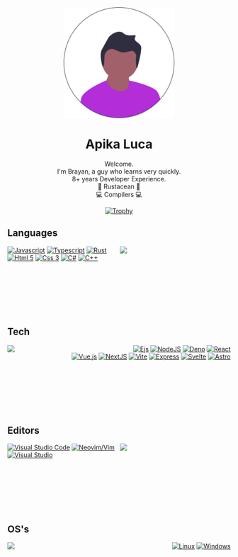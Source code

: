 <div align="center">
  <img width="250" src="./undraw_pic_profile_re_1865.svg" />
  
  <h1>Apika Luca</h1>
  <p>
    Welcome.<br/>
    I'm Brayan, a guy who learns very quickly. <br/>
    8+ years Developer Experience. <br/>
    🦀 Rustacean 🦀 <br/>
    💻 Compilers 💻 <br/>
  </p>
</div>

<div align="center">
    
[![Trophy](https://github-profile-trophy.vercel.app/?username=Brayan-724&column=4&theme=dark_lover&margin-w=10&&margin-h10&no-bg=true&no-frame=true)](https://github.com/ryo-ma/github-profile-trophy)
    
  </a>
</div>

## Languages
<img align="right" width="250" src="https://user-images.githubusercontent.com/70247585/197420447-6249c795-5e47-43e6-8ff0-43fce12543fb.svg" />

[![Javascript](https://img.shields.io/static/v1?message=-&logoColor=black&style=for-the-badge&label=javascript&logo=javascript&labelColor=F7DF1E)](https://developer.mozilla.org/en-US/docs/Learn/JavaScript/First_steps/What_is_JavaScript)
[![Typescript](https://img.shields.io/static/v1?message=-&logoColor=white&style=for-the-badge&label=typescript&logo=typescript&labelColor=3178C6)](https://www.typescriptlang.org)
[![Rust](https://img.shields.io/static/v1?message=-&logoColor=white&style=for-the-badge&label=rust&logo=rust&labelColor=ea5b01)](www.rust-lang.org/)
[![Html 5](https://img.shields.io/static/v1?message=-&logoColor=white&style=for-the-badge&label=html%205&logo=html5&labelColor=E34F26)](https://en.wikipedia.org/wiki/HTML5)
[![Css 3](https://img.shields.io/static/v1?message=-&logoColor=white&style=for-the-badge&label=css%203&logo=css3&labelColor=1572B6)](https://en.wikipedia.org/wiki/CSS)
[![C#](https://img.shields.io/static/v1?message=-&logoColor=white&style=for-the-badge&label=c%23%0A&logo=csharp&labelColor=5C2D91)](https://en.wikipedia.org/wiki/C_Sharp)
[![C++](https://img.shields.io/static/v1?message=-&logoColor=white&style=for-the-badge&label=c%2B%2B&logo=c%2B%2B&labelColor=00599C)](https://en.wikipedia.org/wiki/C%2B%2B)

<img height="100" />

## Tech
<img align="left" width="250" src="https://user-images.githubusercontent.com/70247585/197420530-3a815f98-97d8-4657-b697-15d093adcfca.svg" />
<div align="right">
  
[![Ejs](https://img.shields.io/static/v1?message=-&logoColor=black&style=for-the-badge&label=ejs&logo=jss&labelColor=F7DF1E)](https://ejs.co)
[![NodeJS](https://img.shields.io/static/v1?message=-&logoColor=white&style=for-the-badge&label=NodeJS&logo=node.js&labelColor=339933)](https://nodejs.org/en/)
[![Deno](https://img.shields.io/static/v1?message=-&logoColor=white&style=for-the-badge&label=deno&logo=deno&labelColor=black)](https://deno.land)
[![React](https://img.shields.io/static/v1?message=-&logoColor=white&style=for-the-badge&label=React&logo=react&labelColor=61DAFB)](https://reactjs.org)
[![Vue.js](https://img.shields.io/static/v1?message=-&logoColor=white&style=for-the-badge&label=Vue&logo=vue.js&labelColor=4FC08D)](https://vuejs.org)
[![NextJS](https://img.shields.io/static/v1?message=-&logoColor=white&style=for-the-badge&label=NextJS&logo=next.js&labelColor=black)](https://nextjs.org)
[![Vite](https://img.shields.io/static/v1?message=-&logoColor=white&style=for-the-badge&label=Vite&logo=vite&labelColor=646CFF)](https://vitejs.dev)
[![Express](https://img.shields.io/static/v1?message=-&logoColor=white&style=for-the-badge&label=Express&logo=Express&labelColor=black)](https://expressjs.com/)
[![Svelte](https://img.shields.io/static/v1?message=-&logoColor=white&style=for-the-badge&label=Svelte&logo=Svelte&labelColor=orange)](https://svelte.dev/)
[![Astro](https://img.shields.io/static/v1?message=-&logoColor=white&style=for-the-badge&label=Astro&logo=Astro&labelColor=black)](https://astro.build/)

<img height="100" />
</div>

## Editors
<img align="right" width="250" src="https://user-images.githubusercontent.com/70247585/197420172-e3bc6ac6-5ba6-415e-bbc4-3e20d60615e3.svg" />

[![Visual Studio Code](https://img.shields.io/static/v1?message=-&label=vscode&style=for-the-badge&logo=visualstudiocode&labelColor=007ACC)](https://code.visualstudio.com)
[![Neovim/Vim](https://img.shields.io/static/v1?message=Actual&logoColor=white&label=nvim&style=for-the-badge&logo=neovim&labelColor=57A143)](https://neovim.io)
[![Visual Studio](https://img.shields.io/static/v1?message=-&logoColor=white&label=visual%20studio&style=for-the-badge&logo=visualstudio&labelColor=5C2D91)](https://visualstudio.microsoft.com/)

<img height="100" />

## OS's
<img align="left" width="250" src="https://user-images.githubusercontent.com/70247585/197420649-aaa91a5e-a052-44ef-b9aa-25f09157b80b.svg" />
<div align="right">

[![Linux](https://img.shields.io/static/v1?message=-&logoColor=white&style=for-the-badge&label=linux&logo=linux)](https://en.wikipedia.org/wiki/GNU/Linux)
[![Windows](https://img.shields.io/static/v1?message=-&logoColor=white&style=for-the-badge&label=windows&logo=windows&labelColor=0078D6)](https://www.microsoft.com/windows)

</div>
